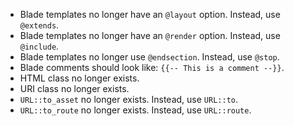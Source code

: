 * Blade templates no longer have an `@layout` option. Instead, use `@extends`.
* Blade templates no longer have an `@render` option. Instead, use `@include`.
* Blade templates no longer use `@endsection`. Instead, use `@stop`.
* Blade comments should look like: `{{-- This is a comment --}}`.
* HTML class no longer exists.
* URI class no longer exists.
* `URL::to_asset` no longer exists. Instead, use `URL::to`.
* `URL::to_route` no longer exists. Instead, use `URL::route`.